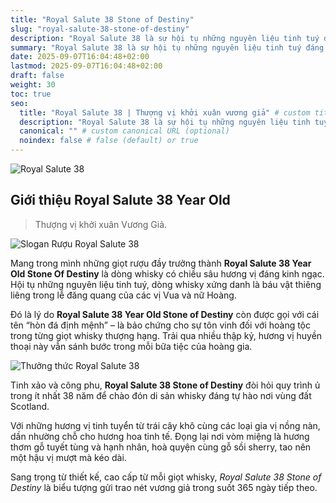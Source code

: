 ```yaml
---
title: "Royal Salute 38 Stone of Destiny"
slug: "royal-salute-38-stone-of-destiny"
description: "Royal Salute 38 là sự hội tụ những nguyên liệu tinh tuý đáng kinh ngạc là dòng whisky tượng trưng cho lễ đăng quang của vị Vua"
summary: "Royal Salute 38 là sự hội tụ những nguyên liệu tinh tuý đáng kinh ngạc là dòng whisky tượng trưng cho lễ đăng quang của vị Vua"
date: 2025-09-07T16:04:48+02:00
lastmod: 2025-09-07T16:04:48+02:00
draft: false
weight: 30
toc: true
seo:
  title: "Royal Salute 38 | Thượng vị khởi xuân vương giả" # custom title (optional)
  description: "Royal Salute 38 là sự hội tụ những nguyên liệu tinh tuý đáng kinh ngạc là dòng whisky tượng trưng cho lễ đăng quang của vị Vua" # custom description (recommended)
  canonical: "" # custom canonical URL (optional)
  noindex: false # false (default) or true
---
```


![Royal Salute 38](images/royal-salute-38.jpg "Rượu Royal Salute 38 Year Old")

## Giới thiệu Royal Salute 38 Year Old

> Thượng vị khởi xuân Vương Giả.

![Slogan Rượu Royal Salute 38](images/slogan-royal-salute-38.jpg "Thượng vị khởi xuân vương giả")

Mang trong mình những giọt rượu đầy trưởng thành **Royal Salute 38 Year Old Stone Of Destiny** là dòng whisky có chiều sâu hương vị đáng kinh ngạc. Hội tụ những nguyên liệu tinh tuý, dòng whisky xứng danh là báu vật thiêng liêng trong lễ đăng quang của các vị Vua và nữ Hoàng.

Đó là lý do **Royal Salute 38 Year Old Stone of Destiny** còn được gọi với cái tên “hòn đá định mệnh” – là bảo chứng cho sự tôn vinh đối với hoàng tộc trong từng giọt whisky thượng hạng. Trải qua nhiều thập kỷ, hương vị huyền thoại này vẫn sánh bước trong mỗi bữa tiệc của hoàng gia.

![Thưởng thức Royal Salute 38](images/royal-salute-38-gallery.jpg "Thưởng thức rượu Royal Salute 38 - Thượng phẩm hoàng gia")

Tinh xảo và công phu, **Royal Salute 38 Stone of Destiny** đòi hỏi quy trình ủ trong ít nhất 38 năm để chào đón di sản whisky đáng tự hào nơi vùng đất Scotland.

Với những hương vị tinh tuyển từ trái cây khô cùng các loại gia vị nồng nàn, dần nhường chỗ cho hương hoa tinh tế. Đọng lại nơi vòm miệng là hương thơm gỗ tuyết tùng và hạnh nhân, hoà quyện cùng gỗ sồi sherry, tao nên một hậu vị mượt mà kéo dài.

Sang trọng từ thiết kế, cao cấp từ mỗi giọt whisky, *Royal Salute 38 Stone of Destiny* là biểu tượng gửi trao nét vương giả trong suốt 365 ngày tiếp theo.
